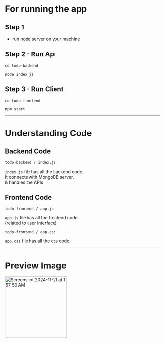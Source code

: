 # For running the app

## Step 1
* run node server on your machine

## Step 2 - Run Api
`cd todo-backend`

`node index.js`

## Step 3 - Run Client

`cd todo-frontend`

`npm start`

_______

# Understanding Code

## Backend Code

`todo-backend / index.js`

`index.js` file has all the backend code.\
It connects with MongoDB server.\
& handles the APIs

## Frontend Code

`todo-frontend / app.js`

`app.js` file has all the frontend code.\
(related to user interface)

`todo-frontend / app.css`

`app.css` file has all the css code.

____

# Preview Image
  
<img width="200" alt="Screenshot 2024-11-21 at 1 57 50 AM" src="https://github.com/user-attachments/assets/884ced12-0fc3-4aaa-9bf3-af7bc2a15918">
